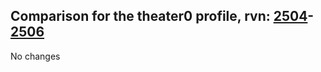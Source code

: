 ## Comparison for the theater0 profile, rvn: [2504](https://github.com/PRO100KatYT/FortniteProfileRevisions/tree/main/profiles/theater0/2504%20theater0.json)-[2506](https://github.com/PRO100KatYT/FortniteProfileRevisions/tree/main/profiles/theater0/2506%20theater0.json)

No changes
